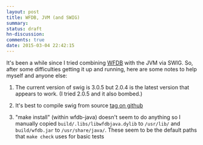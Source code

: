```yaml
---
layout: post
title: WFDB, JVM (and SWIG)
summary:
status: draft
hn-discussion:
comments: true
date: 2015-03-04 22:42:15
---
```


It's been a while since I tried combining
[WFDB](http://www.physionet.org/physiotools/wfdb.shtml) with the JVM via SWIG.
So, after some difficulties getting it up and running, here are some notes to
help myself and anyone else:

1. The current version of swig is 3.0.5 but 2.0.4 is the latest version that
   appears to work.  (I tried 2.0.5 and it also bombed.)

2. It's best to compile swig from source [tag on
   github](https://github.com/swig/swig/tree/rel-2.0.4)

3. "make install" (within wfdb-java) doesn't seem to do anything so I manually
   copied ```build/.libs/libwfdbjava.dylib``` to ```/usr/lib/``` and
   ```build/wfdb.jar``` to ```/usr/share/java/```.  These seem to be the default
   paths that ```make check``` uses for basic tests
